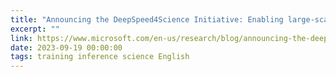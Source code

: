 ```yaml
---
title: "Announcing the DeepSpeed4Science Initiative: Enabling large-scale scientific discovery through sophisticated AI system technologies"
excerpt: ""
link: https://www.microsoft.com/en-us/research/blog/announcing-the-deepspeed4science-initiative-enabling-large-scale-scientific-discovery-through-sophisticated-ai-system-technologies/
date: 2023-09-19 00:00:00
tags: training inference science English
---
```


